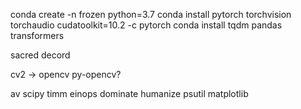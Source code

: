 conda create -n frozen python=3.7
conda install pytorch torchvision torchaudio cudatoolkit=10.2 -c pytorch
conda install tqdm pandas transformers



sacred decord 

cv2 -> opencv py-opencv?

av scipy timm einops dominate humanize psutil matplotlib